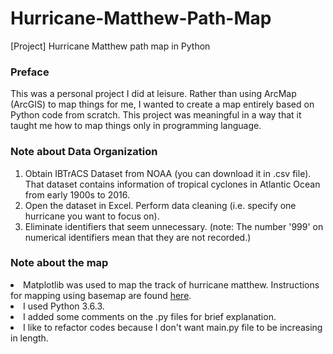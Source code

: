 # Hurricane-Matthew-Path-Map
[Project] Hurricane Matthew path map in Python

<h3>Preface</h3>
This was a personal project I did at leisure. Rather than using ArcMap (ArcGIS) to map things for me, I wanted to create a map entirely based on Python code from scratch. This project was meaningful in a way that it taught me how to map things only in programming language.

<h3>Note about Data Organization</h3>
<ol>
<li>Obtain IBTrACS Dataset from NOAA (you can download it in .csv file). That dataset contains information of tropical cyclones in Atlantic Ocean from early 1900s to 2016.</li>
<li>Open the dataset in Excel. Perform data cleaning (i.e. specify one hurricane you want to focus on).</li>
<li>Eliminate identifiers that seem unnecessary. (note: The number '999' on numerical identifiers mean that they are not recorded.)</li>
</ol>

<h3>Note about the map</h3
<ul>
<li>Matplotlib was used to map the track of hurricane matthew. Instructions for mapping using basemap are found <a href='https://matplotlib.org/basemap/users/examples.html'>here</a>.</li>
<li>I used Python 3.6.3.</li>
<li>I added some comments on the .py files for brief explanation.</li>
<li>I like to refactor codes because I don't want main.py file to be increasing in length.</li>
</ul>

